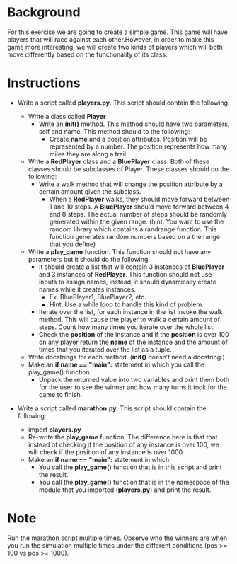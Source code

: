 # Background
For  this  exercise  we  are  going  to  create  a  simple  game.  This  game  will  have  players  that  will  race against each other.However, in order to make this game more interesting, we will create two kinds of players which will both move differently based on the functionality of its class.

# Instructions
- Write a script called **players.py**. This script should contain the following:
  - Write a class called **Player**
    - Write  an  **__init__()**  method.  This  method  should  have  two  parameters,  self  and  name. This method should to the following:
      - Create **name** and a position attributes. Position will be represented by a number. The position represents how many miles they are along a trail
  - Write  a  **RedPlayer**  class  and  a  **BluePlayer**  class.  Both  of  these  classes  should  be  subclasses of Player. These classes should do the following:
    - Write  a  walk  method  that  will  change  the  position  attribute  by  a  certain  amount  given the subclass.
      - When a **RedPlayer** walks,  they  should  move  forward  between  1  and  10  steps.  A **BluePlayer** should move forward between 4 and 8 steps. The actual number of steps should  be  randomly  generated  within  the  given  range.  (hint.  You  want  to  use  the random library which contains a randrange function. This function generates random numbers based on a the range that you define)
  - Write a **play_game** function. This function should not have any parameters but it should do the following:
    - It  should  create  a  list  that  will  contain  3  instances  of  **BluePlayer**  and  3  instances  of **RedPlayer**.  This  function  should  not  use  inputs  to  assign  names,  instead,  it  should dynamically create names while it creates instances.
      - Ex. BluePlayer1, BluePlayer2, etc.
      - Hint: Use a while loop to handle this kind of problem.
     - Iterate over the list, for each instance in the list invoke the walk method. This will cause the player to walk a certain amount of steps. Count how many times you iterate over the whole list.
     - Check  the  **position**  of  the  instance  and  if  the  **position**  is  over  100  on  any  player  return the  **name**  of  the  instance  and  the  amount  of  times  that  you  iterated  over  the  list  as  a tuple.
  - Write docstrings for each method. (**__init__()** doesn’t need a docstring.)
  - Make an **if __name__ == "__main__":** statement in which you call the play_game() function.
    - Unpack the returned value into two variables and print them both for the user to see the winner and how many turns it took for the game to finish.

- Write a script called **marathon.py**. This script should contain the following:
  - import **players.py**
  - Re-write the **play_game** function. The difference here is that that instead of checking if the position  of  any  instance  is  over  100,  we  will  check  if  the  position  of  any  instance  is  over 1000.
  - Make an **if __name__ == "__main__":** statement in which:
    - You call the **play_game()** function that is in this script and print the result.
    - You  call  the  **play_game()**  function  that  is  in  the  namespace  of  the  module  that  you imported (**players.py**) and print the result. 


# Note
Run the marathon script multiple times. Observe who the winners are when you run the simulation multiple times under the different conditions (pos >= 100 vs pos >= 1000).




